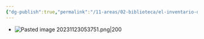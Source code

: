 ```yaml
---
{"dg-publish":true,"permalink":"/11-areas/02-biblioteca/el-inventario-de-las-naves/","noteIcon":""}
---
```


- ![Pasted image 20231123053751.png|200](/img/user/11%20%C3%81reas%20%E2%9A%99/02%20Biblioteca/%F0%9F%92%BE%20Adjuntos/Pasted%20image%2020231123053751.png)